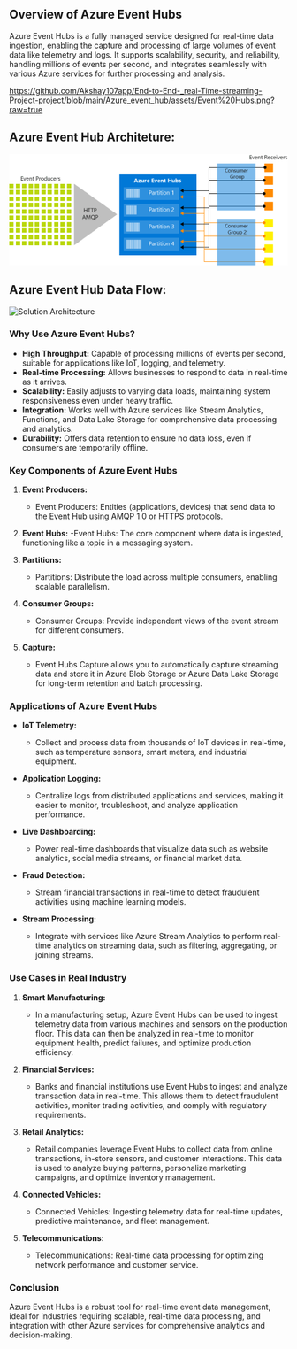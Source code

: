 ## Overview of Azure Event Hubs

Azure Event Hubs is a fully managed service designed for real-time data ingestion, enabling the capture and processing of large volumes of event data like telemetry and logs. It supports scalability, security, and reliability, handling millions of events per second, and integrates seamlessly with various Azure services for further processing and analysis.


https://github.com/Akshay107app/End-to-End-_real-Time-streaming-Project-project/blob/main/Azure_event_hub/assets/Event%20Hubs.png?raw=true

## Azure Event Hub Architeture:

![Solution Architecture](Azure_event_hub/assets/event_hubs_architecture.png)

## Azure Event Hub Data Flow:

![Solution Architecture](Assests/event_hub_data_flow.png)

### Why Use Azure Event Hubs?

- **High Throughput:** Capable of processing millions of events per second, suitable for applications like IoT, logging, and telemetry.
- **Real-time Processing:** Allows businesses to respond to data in real-time as it arrives.
- **Scalability:** Easily adjusts to varying data loads, maintaining system responsiveness even under heavy traffic.
- **Integration:** Works well with Azure services like Stream Analytics, Functions, and Data Lake Storage for comprehensive data processing and analytics.
- **Durability:** Offers data retention to ensure no data loss, even if consumers are temporarily offline.

### Key Components of Azure Event Hubs

1. **Event Producers:**
   - Event Producers: Entities (applications, devices) that send data to the Event Hub using AMQP 1.0 or HTTPS protocols.

2. **Event Hubs:**
   -Event Hubs: The core component where data is ingested, functioning like a topic in a messaging system.

3. **Partitions:**
   - Partitions: Distribute the load across multiple consumers, enabling scalable parallelism.

4. **Consumer Groups:**
   - Consumer Groups: Provide independent views of the event stream for different consumers.

5. **Capture:**
   - Event Hubs Capture allows you to automatically capture streaming data and store it in Azure Blob Storage or Azure Data Lake Storage for long-term retention and batch processing.

### Applications of Azure Event Hubs

- **IoT Telemetry:**
  - Collect and process data from thousands of IoT devices in real-time, such as temperature sensors, smart meters, and industrial equipment.
  
- **Application Logging:**
  - Centralize logs from distributed applications and services, making it easier to monitor, troubleshoot, and analyze application performance.
  
- **Live Dashboarding:**
  - Power real-time dashboards that visualize data such as website analytics, social media streams, or financial market data.
  
- **Fraud Detection:**
  - Stream financial transactions in real-time to detect fraudulent activities using machine learning models.
  
- **Stream Processing:**
  - Integrate with services like Azure Stream Analytics to perform real-time analytics on streaming data, such as filtering, aggregating, or joining streams.

### Use Cases in Real Industry

1. **Smart Manufacturing:**
   - In a manufacturing setup, Azure Event Hubs can be used to ingest telemetry data from various machines and sensors on the production floor. This data can then be analyzed in real-time to monitor equipment health, predict failures, and optimize production efficiency.

2. **Financial Services:**
   - Banks and financial institutions use Event Hubs to ingest and analyze transaction data in real-time. This allows them to detect fraudulent activities, monitor trading activities, and comply with regulatory requirements.

3. **Retail Analytics:**
   - Retail companies leverage Event Hubs to collect data from online transactions, in-store sensors, and customer interactions. This data is used to analyze buying patterns, personalize marketing campaigns, and optimize inventory management.

4. **Connected Vehicles:**
   - Connected Vehicles: Ingesting telemetry data for real-time updates, predictive maintenance, and fleet management.

5. **Telecommunications:**
   - Telecommunications: Real-time data processing for optimizing network performance and customer service.

### Conclusion

Azure Event Hubs is a robust tool for real-time event data management, ideal for industries requiring scalable, real-time data processing, and integration with other Azure services for comprehensive analytics and decision-making.
